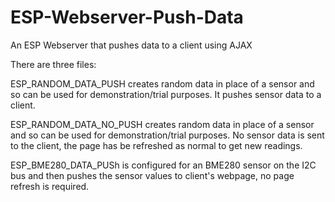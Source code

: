# ESP-Webserver-Push-Data

An ESP Webserver that pushes data to a client using AJAX

There are three files:

ESP_RANDOM_DATA_PUSH creates random data in place of a sensor and so can be used for demonstration/trial purposes. It pushes sensor data to a client.

ESP_RANDOM_DATA_NO_PUSH creates random data in place of a sensor and so can be used for demonstration/trial purposes. No sensor data is sent to the client, the page has be refreshed as normal to get new readings.

ESP_BME280_DATA_PUSh is configured for an BME280 sensor on the I2C bus and then pushes the sensor values to client's webpage, no page refresh is required.
